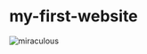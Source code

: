 # my-first-website
![miraculous](https://github.com/Gift-Esethu/my-first-website/assets/141186027/70551e2b-e8f2-400a-bc14-e9412aea1a6e)
